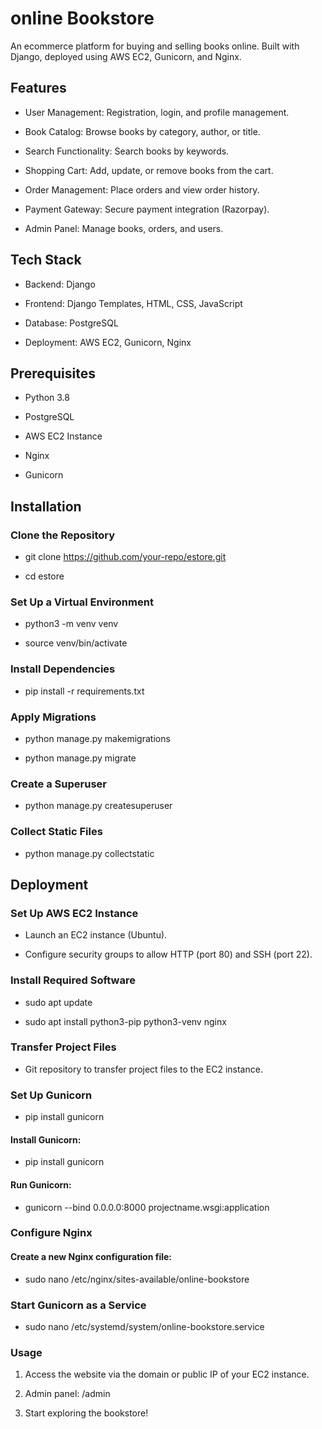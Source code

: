 # online Bookstore

An ecommerce platform for buying and selling books online. Built with Django, deployed using AWS EC2, Gunicorn, and Nginx.

## Features

- User Management: Registration, login, and profile management.

- Book Catalog: Browse books by category, author, or title.

- Search Functionality: Search books by keywords.

- Shopping Cart: Add, update, or remove books from the cart.

- Order Management: Place orders and view order history.

- Payment Gateway: Secure payment integration (Razorpay).

- Admin Panel: Manage books, orders, and users.

## Tech Stack

- Backend: Django

- Frontend: Django Templates, HTML, CSS, JavaScript

- Database: PostgreSQL

- Deployment: AWS EC2, Gunicorn, Nginx

## Prerequisites

- Python 3.8

- PostgreSQL

- AWS EC2 Instance

- Nginx

- Gunicorn

## Installation

### Clone the Repository

- git clone https://github.com/your-repo/estore.git

- cd estore

### Set Up a Virtual Environment

- python3 -m venv venv

- source venv/bin/activate

### Install Dependencies

- pip install -r requirements.txt

### Apply Migrations

- python manage.py makemigrations

- python manage.py migrate

### Create a Superuser

- python manage.py createsuperuser

### Collect Static Files

- python manage.py collectstatic

## Deployment

### Set Up AWS EC2 Instance

- Launch an EC2 instance (Ubuntu).

- Configure security groups to allow HTTP (port 80) and SSH (port 22).

### Install Required Software

- sudo apt update

- sudo apt install python3-pip python3-venv nginx

###  Transfer Project Files

- Git repository to transfer project files to the EC2 instance.

### Set Up Gunicorn

- pip install gunicorn

#### Install Gunicorn:

- pip install gunicorn

#### Run Gunicorn:

- gunicorn --bind 0.0.0.0:8000 projectname.wsgi:application

###  Configure Nginx

#### Create a new Nginx configuration file:

- sudo nano /etc/nginx/sites-available/online-bookstore

### Start Gunicorn as a Service

- sudo nano /etc/systemd/system/online-bookstore.service

### Usage

1. Access the website via the domain or public IP of your EC2 instance.

2. Admin panel: /admin

3. Start exploring the bookstore!







